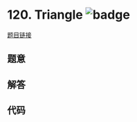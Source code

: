 # 120. Triangle ![badge](https://img.shields.io/badge/-medium-yellow?style=flat-square)

[题目链接](https://leetcode.com/problems/triangle)

## 题意

## 解答

## 代码

